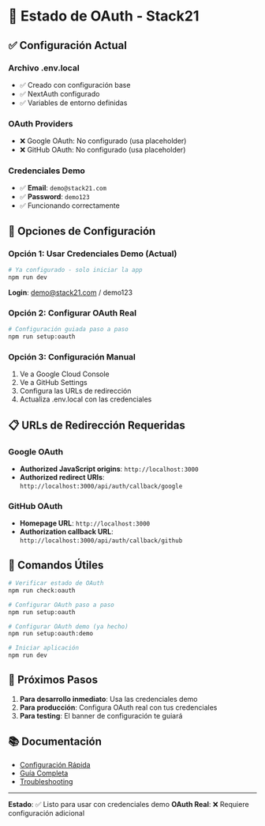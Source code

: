 # 🔐 Estado de OAuth - Stack21

## ✅ **Configuración Actual**

### **Archivo .env.local**
- ✅ Creado con configuración base
- ✅ NextAuth configurado
- ✅ Variables de entorno definidas

### **OAuth Providers**
- ❌ Google OAuth: No configurado (usa placeholder)
- ❌ GitHub OAuth: No configurado (usa placeholder)

### **Credenciales Demo**
- ✅ **Email**: `demo@stack21.com`
- ✅ **Password**: `demo123`
- ✅ Funcionando correctamente

## 🚀 **Opciones de Configuración**

### **Opción 1: Usar Credenciales Demo (Actual)**
```bash
# Ya configurado - solo iniciar la app
npm run dev
```
**Login**: demo@stack21.com / demo123

### **Opción 2: Configurar OAuth Real**
```bash
# Configuración guiada paso a paso
npm run setup:oauth
```

### **Opción 3: Configuración Manual**
1. Ve a Google Cloud Console
2. Ve a GitHub Settings
3. Configura las URLs de redirección
4. Actualiza .env.local con las credenciales

## 📋 **URLs de Redirección Requeridas**

### **Google OAuth**
- **Authorized JavaScript origins**: `http://localhost:3000`
- **Authorized redirect URIs**: `http://localhost:3000/api/auth/callback/google`

### **GitHub OAuth**
- **Homepage URL**: `http://localhost:3000`
- **Authorization callback URL**: `http://localhost:3000/api/auth/callback/github`

## 🔧 **Comandos Útiles**

```bash
# Verificar estado de OAuth
npm run check:oauth

# Configurar OAuth paso a paso
npm run setup:oauth

# Configurar OAuth demo (ya hecho)
npm run setup:oauth:demo

# Iniciar aplicación
npm run dev
```

## 🎯 **Próximos Pasos**

1. **Para desarrollo inmediato**: Usa las credenciales demo
2. **Para producción**: Configura OAuth real con tus credenciales
3. **Para testing**: El banner de configuración te guiará

## 📚 **Documentación**

- [Configuración Rápida](./OAUTH_QUICK_SETUP.md)
- [Guía Completa](./OAUTH_SETUP.md)
- [Troubleshooting](./OAUTH_TROUBLESHOOTING.md)

---

**Estado**: ✅ Listo para usar con credenciales demo
**OAuth Real**: ❌ Requiere configuración adicional
